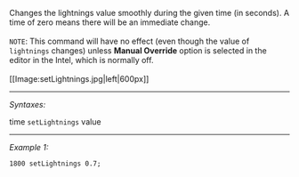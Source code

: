 Changes the lightnings value smoothly during the given time (in seconds). A time of zero means there will be an immediate change.<br><br>
`NOTE`: This command will have no effect (even though the value of `lightnings` changes) unless **Manual Override** option is selected in the editor in the Intel, which is normally off.<br><br>
[[Image:setLightnings.jpg|left|600px]]


---
*Syntaxes:*

time `setLightnings` value

---
*Example 1:*

```sqf
1800 setLightnings 0.7;
```